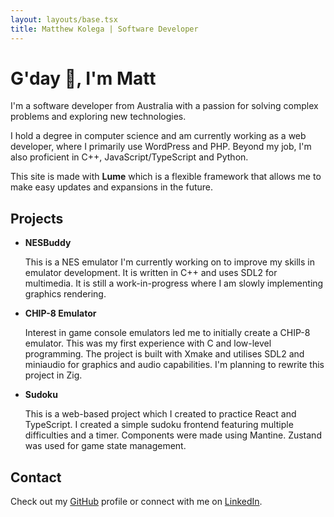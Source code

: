 ```yaml
---
layout: layouts/base.tsx
title: Matthew Kolega | Software Developer
---
```

# G'day 👋, I'm Matt

I'm a software developer from Australia with a passion for solving complex problems and exploring new technologies. 

I hold a degree in computer science and am currently working as a web developer, where I primarily use WordPress and PHP. Beyond my job, I'm also proficient in C++, JavaScript/TypeScript and Python.

This site is made with **Lume** which is a flexible framework that allows me to make easy updates and expansions in the future.

## Projects

* **NESBuddy**

  This is a NES emulator I'm currently working on to improve my skills in emulator development. It is written in C++ and uses SDL2 for multimedia. It is still a work-in-progress where I am slowly implementing graphics rendering.
  
* **CHIP-8 Emulator**

  Interest in game console emulators led me to initially create a CHIP-8 emulator. This was my first experience with C and low-level programming. The project is built with Xmake and utilises SDL2 and miniaudio for graphics and audio capabilities. I'm planning to rewrite this project in Zig.

* **Sudoku**
 
  This is a web-based project which I created to practice React and TypeScript. I created a simple sudoku frontend featuring multiple difficulties and a timer. Components were made using Mantine. Zustand was used for game state management.

## Contact

Check out my [GitHub](https://github.com/mattkolega) profile or connect with me on [LinkedIn](https://www.linkedin.com/in/matthew-kolega/).